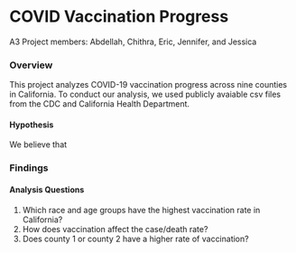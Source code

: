 # COVID Vaccination Progress 
A3 Project members: Abdellah, Chithra, Eric, Jennifer, and Jessica

### Overview
This project analyzes COVID-19 vaccination progress across nine counties in California. To conduct our analysis, we used publicly avaiable csv files from the CDC and California Health Department. 
#### Hypothesis 
We believe that 

### Findings 


#### Analysis Questions 
1. Which race and age groups have the highest vaccination rate in California? 
2. How does vaccination affect the case/death rate? 
3. Does county 1 or county 2 have a higher rate of vaccination? 


